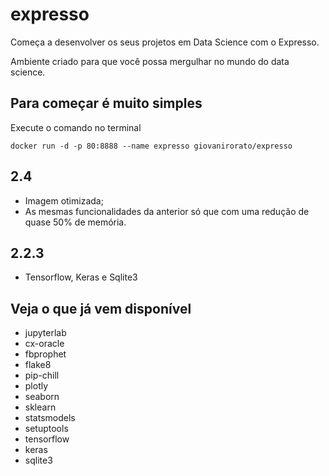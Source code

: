 # expresso

Começa a desenvolver os seus projetos em Data Science com o Expresso.

Ambiente criado para que você possa mergulhar no mundo do data science.

## Para começar é muito simples

Execute o comando no terminal

    docker run -d -p 80:8888 --name expresso giovanirorato/expresso

## 2.4

- Imagem otimizada;
- As mesmas funcionalidades da anterior só que com uma redução de quase 50% de memória.

## 2.2.3

- Tensorflow, Keras e Sqlite3

## Veja o que já vem disponível

- jupyterlab
- cx-oracle
- fbprophet
- flake8
- pip-chill
- plotly
- seaborn
- sklearn
- statsmodels
- setuptools
- tensorflow
- keras
- sqlite3
